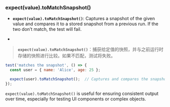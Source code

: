 ### expect(value).toMatchSnapshot()

- **`expect(value).toMatchSnapshot()`**: Captures a snapshot of the given value and compares it to a stored snapshot from a previous run. If the two don’t match, the test will fail.

- <audio src="..\..\mp3\__`expect(value (1).mp3"></audio>

> **`expect(value).toMatchSnapshot()`**：捕获给定值的快照，并与之前运行时存储的快照进行比较。如果不匹配，测试将失败。
>
> <audio src="..\..\mp3\`expect(value). (1).mp3"></audio>

```js
test('matches the snapshot', () => {
  const user = { name: 'Alice', age: 25 };

  expect(user).toMatchSnapshot();  // Captures and compares the snapshot of the object
});
```

<audio src="..\..\mp3\这段代码展示了如何使用 Jes (15).mp3"></audio>

`expect(value).toMatchSnapshot()` is useful for ensuring consistent output over time, especially for testing UI components or complex objects.

